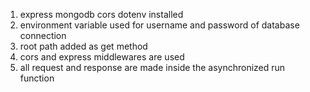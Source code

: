 1. express mongodb cors dotenv installed
2. environment variable used for username and password of database connection
3. root path added as get method
4. cors and express middlewares are used
5. all request and response are made inside the asynchronized run function
